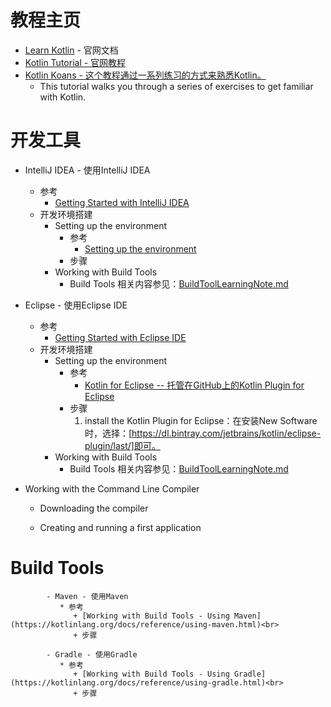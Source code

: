 # 教程主页
   * [Learn Kotlin](https://kotlinlang.org/docs/reference/) - 官网文档<br>
   * [Kotlin Tutorial - 官网教程](https://kotlinlang.org/docs/tutorials/)<br>
   * [Kotlin Koans - 这个教程通过一系列练习的方式来熟悉Kotlin。](https://kotlinlang.org/docs/tutorials/koans.html)<br>
      - This tutorial walks you through a series of exercises to get familiar with Kotlin.<br>
# 开发工具
   * IntelliJ IDEA - 使用IntelliJ IDEA
      - 参考
         + [Getting Started with IntelliJ IDEA](https://kotlinlang.org/docs/tutorials/getting-started.html)<br>
      - 开发环境搭建
         + Setting up the environment
            - 参考
               + [Setting up the environment](https://kotlinlang.org/docs/tutorials/getting-started.html)<br>
            - 步骤
         + Working with Build Tools
            - Build Tools 相关内容参见：[BuildToolLearningNote.md](https://github.com/squirrel-nest/BuildToolLearningNote/blob/master/BuildToolLearningNote.md)<br>

   * Eclipse - 使用Eclipse IDE
      - 参考
         + [Getting Started with Eclipse IDE](https://kotlinlang.org/docs/tutorials/getting-started-eclipse.html)<br>
      - 开发环境搭建
         + Setting up the environment
            - 参考
               + [Kotlin for Eclipse -- 托管在GitHub上的Kotlin Plugin for Eclipse](https://github.com/JetBrains/kotlin-eclipse)<br>
            - 步骤
               1.  install the Kotlin Plugin for Eclipse：在安装New Software时，选择：[https://dl.bintray.com/jetbrains/kotlin/eclipse-plugin/last/]即可。
         + Working with Build Tools
            - Build Tools 相关内容参见：[BuildToolLearningNote.md](https://github.com/squirrel-nest/BuildToolLearningNote/blob/master/BuildToolLearningNote.md)<br>

   * Working with the Command Line Compiler
      - Downloading the compiler
      
      - Creating and running a first application
# Build Tools
            - Maven - 使用Maven
               * 参考
                  + [Working with Build Tools - Using Maven](https://kotlinlang.org/docs/reference/using-maven.html)<br>
                  + 步骤

            - Gradle - 使用Gradle
               * 参考
                  + [Working with Build Tools - Using Gradle](https://kotlinlang.org/docs/reference/using-gradle.html)<br>
                  + 步骤
